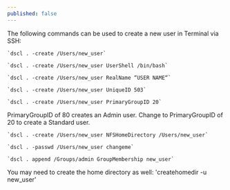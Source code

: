 ```yaml
---
published: false
---
```


The following commands can be used to create a new user in Terminal via SSH:

	`dscl . -create /Users/new_user`

	`dscl . -create /Users/new_user UserShell /bin/bash`

	`dscl . -create /Users/new_user RealName “USER NAME“`

	`dscl . -create /Users/new_user UniqueID 503`

	`dscl . -create /Users/new_user PrimaryGroupID 20`
PrimaryGroupID of 80 creates an Admin user. Change to PrimaryGroupID of 20 to create a Standard user.


	`dscl . -create /Users/new_user NFSHomeDirectory /Users/new_user`
    
	`dscl . -passwd /Users/new_user changeme`
    
	`dscl . append /Groups/admin GroupMembership new_user`
    
You may need to create the home directory as well:
	'createhomedir -u new_user'
